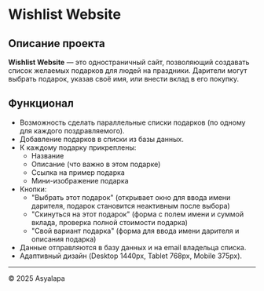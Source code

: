 # Wishlist Website

## Описание проекта
**Wishlist Website** — это одностраничный сайт, позволяющий создавать список желаемых подарков для людей на праздники. Дарители могут выбрать подарок, указав своё имя, или внести вклад в его покупку. 

## Функционал
- Возможность сделать параллельные списки подарков (по одному для каждого поздравляемого).
- Добавление подарков в списки из базы данных.
- К каждому подарку прикреплены: 
  - Название
  - Описание (что важно в этом подарке)
  - Ссылка на пример подарка
  - Мини-изображение подарка
- Кнопки:
  - "Выбрать этот подарок" (открывает окно для ввода имени дарителя, подарок становится неактивным после выбора)
  - "Скинуться на этот подарок" (форма с полем имени и суммой вклада, проверка полной стоимости подарка)
  - "Свой вариант подарка" (форма для ввода имени дарителя и описания подарка)
- Данные отправляются в базу данных и на email владельца списка.
- Адаптивный дизайн (Desktop 1440px, Tablet 768px, Mobile 375px).

<!--## Технологии
- HTML, CSS (SCSS) для стилизации
- JavaScript (Vanilla или Alpine.js / React, если нужна динамика)
- Backend (Node.js + Express + PostgreSQL / Firebase)

## Разработка
### Установка зависимостей
```bash
npm install
```
### Запуск проекта (если используется React)
```bash
npm start
```
### Запуск сервера (если используется Node.js)
```bash
node server.js
```

## Планы по доработке
- Авторизация пользователей (при необходимости)
- Личный кабинет с управлением списком подарков
- Интеграция с платежными системами-->

---
© 2025 Asyalapa
